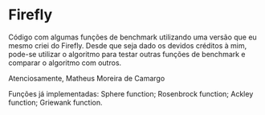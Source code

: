 # Firefly

Código com algumas funções de benchmark utilizando uma versão que eu mesmo criei do Firefly.
Desde que seja dado os devidos créditos à mim, pode-se utilizar o algoritmo para testar outras funções de benchmark e comparar o algoritmo com outros.


Atenciosamente, Matheus Moreira de Camargo


Funções já implementadas:
Sphere function;
Rosenbrock function;
Ackley function;
Griewank function.
